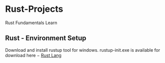 # Rust-Projects


Rust Fundamentals Learn 

## Rust - Environment Setup

Download and install rustup tool for windows. rustup-init.exe is available for download here − [Rust Lang](https://www.rust-lang.org/tools/install)
